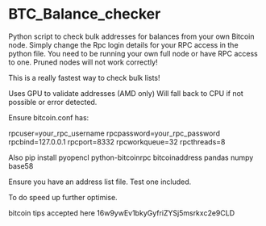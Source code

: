 # BTC_Balance_checker
Python script to check bulk addresses for balances from your own Bitcoin node.
Simply change the Rpc login details for your RPC access in the python file.
You need to be running your own full node or have RPC access to one.
Pruned nodes will not work correctly!

This is a really fastest way to check bulk lists!

Uses GPU to validate addresses (AMD only) Will fall back to CPU if not possible or error detected.

Ensure bitcoin.conf has:

rpcuser=your_rpc_username
rpcpassword=your_rpc_password
rpcbind=127.0.0.1
rpcport=8332
rpcworkqueue=32
rpcthreads=8

Also pip install pyopencl python-bitcoinrpc bitcoinaddress pandas numpy base58

Ensure you have an address list file. Test one included.


To do
speed up further optimise.

bitcoin tips accepted here
16w9ywEv1bkyGyfriZYSj5msrkxc2e9CLD
